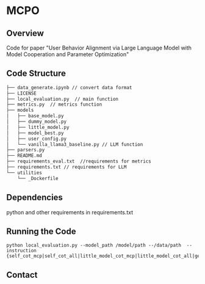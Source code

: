 # MCPO
## Overview

Code for paper "User Behavior Alignment via Large Language Model with Model Cooperation and Parameter Optimization"

## Code Structure

```txt
├── data_generate.ipynb // convert data format
├── LICENSE
├── local_evaluation.py  // main function
├── metrics.py  // metrics function
├── models
│   ├── base_model.py
│   ├── dummy_model.py
│   ├── little_model.py
│   ├── model_best.py
│   ├── user_config.py
│   └── vanilla_llama3_baseline.py // LLM function
├── parsers.py
├── README.md
├── requirements_eval.txt  //requirements for metrics
├── requirements.txt // requirements for LLM
└── utilities
    └── _Dockerfile
```
## Dependencies

python and other requirements in requirements.txt

## Running the Code

```shell
python local_evaluation.py --model_path /model/path --/data/path  --instruction {self_cot_mcp|self_cot_all|little_model_cot_mcp|little_model_cot_all|generation_prompt|similarity|all}
```

## Contact

